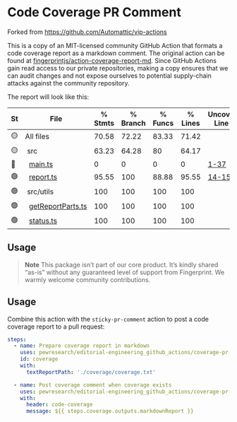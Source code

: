 # Code Coverage PR Comment

Forked from https://github.com/Automattic/vip-actions

This is a copy of an MIT-licensed community GitHub Action that formats a code coverage report as a markdown comment. The original action can be found at [fingerprintjs/action-coverage-report-md](https://github.com/fingerprintjs/action-coverage-report-md/tree/v2.0.1). Since GitHub Actions gain read access to our private repositories, making a copy ensures that we can audit changes and not expose ourselves to potential supply-chain attacks against the community repository.

The report will look like this:


St|File                | % Stmts | % Branch | % Funcs | % Lines | Uncovered Line #s
--|--------------------|---------|----------|---------|---------|-------------------
🟡|All files           |   70.58 |    72.22 |   83.33 |   71.42 |
🟡|&nbsp;src|   63.23 |    64.28 |      80 |   64.17 |
🔴|&nbsp;&nbsp;[main.ts](https://github.com/fingerprintjs/action-coverage-report-md/blob/80148ef2d10c51d31e3a472c61ce2ead8b68a2e1/src/main.ts)|       0 |        0 |       0 |       0 |[1-37](https://github.com/fingerprintjs/action-coverage-report-md/blob/80148ef2d10c51d31e3a472c61ce2ead8b68a2e1/src/main.ts#L1-L37)
🟢|&nbsp;&nbsp;[report.ts](https://github.com/fingerprintjs/action-coverage-report-md/blob/80148ef2d10c51d31e3a472c61ce2ead8b68a2e1/src/report.ts)|   95.55 |      100 |   88.88 |   95.55 |[14-15](https://github.com/fingerprintjs/action-coverage-report-md/blob/80148ef2d10c51d31e3a472c61ce2ead8b68a2e1/src/report.ts#L14-L15)
🟢|&nbsp;src/utils|     100 |      100 |     100 |     100 |
🟢|&nbsp;&nbsp;[getReportParts.ts](https://github.com/fingerprintjs/action-coverage-report-md/blob/80148ef2d10c51d31e3a472c61ce2ead8b68a2e1/src/utils/getReportParts.ts)|     100 |      100 |     100 |     100 |
🟢|&nbsp;&nbsp;[status.ts](https://github.com/fingerprintjs/action-coverage-report-md/blob/80148ef2d10c51d31e3a472c61ce2ead8b68a2e1/src/utils/status.ts)|     100 |      100 |     100 |     100 |

## Usage

> **Note**
> This package isn’t part of our core product. It’s kindly shared “as-is” without any guaranteed level of support from Fingerprint. We warmly welcome community contributions.

## Usage

Combine this action with the `sticky-pr-comment` action to post a code coverage report to a pull request:

```yaml
steps:
  - name: Prepare coverage report in markdown
    uses: pewresearch/editorial-engineering_github_actions/coverage-pr-comment@trunk
    id: coverage
    with:
      textReportPath: './coverage/coverage.txt'

  - name: Post coverage comment when coverage exists
    uses: pewresearch/editorial-engineering_github_actions/coverage-pr-comment@trunk
    with:
      header: code-coverage
      message: ${{ steps.coverage.outputs.markdownReport }}
```
